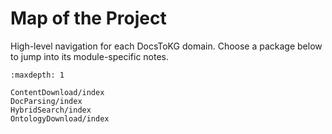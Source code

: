 # Map of the Project

High-level navigation for each DocsToKG domain. Choose a package below to jump
into its module-specific notes.

```{toctree}
:maxdepth: 1

ContentDownload/index
DocParsing/index
HybridSearch/index
OntologyDownload/index
```
